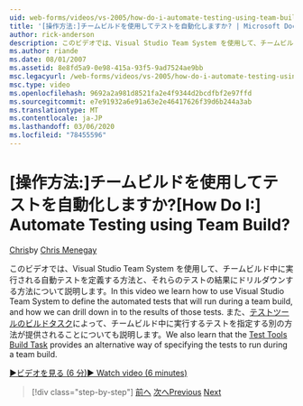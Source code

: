 ```yaml
---
uid: web-forms/videos/vs-2005/how-do-i-automate-testing-using-team-build
title: '[操作方法:]チームビルドを使用してテストを自動化しますか? | Microsoft Docs'
author: rick-anderson
description: このビデオでは、Visual Studio Team System を使用して、チームビルド中に実行される自動テストを定義する方法と、その方法について詳しく説明します。
ms.author: riande
ms.date: 08/01/2007
ms.assetid: 8e8fd5a9-0e98-415a-93f5-9ad7524ae9bb
msc.legacyurl: /web-forms/videos/vs-2005/how-do-i-automate-testing-using-team-build
msc.type: video
ms.openlocfilehash: 9692a2a981d8521fa2e4f9344d2bcdfbf2e97ffd
ms.sourcegitcommit: e7e91932a6e91a63e2e46417626f39d6b244a3ab
ms.translationtype: MT
ms.contentlocale: ja-JP
ms.lasthandoff: 03/06/2020
ms.locfileid: "78455596"
---
```

# <a name="how-do-i-automate-testing-using-team-build"></a><span data-ttu-id="b674a-104">[操作方法:]チームビルドを使用してテストを自動化しますか?</span><span class="sxs-lookup"><span data-stu-id="b674a-104">[How Do I:] Automate Testing using Team Build?</span></span>

<span data-ttu-id="b674a-105">[Chris](https://twitter.com/CMenegay)</span><span class="sxs-lookup"><span data-stu-id="b674a-105">by [Chris Menegay](https://twitter.com/CMenegay)</span></span>

<span data-ttu-id="b674a-106">このビデオでは、Visual Studio Team System を使用して、チームビルド中に実行される自動テストを定義する方法と、それらのテストの結果にドリルダウンする方法について説明します。</span><span class="sxs-lookup"><span data-stu-id="b674a-106">In this video we learn how to use Visual Studio Team System to define the automated tests that will run during a team build, and how we can drill down in to the results of those tests.</span></span> <span data-ttu-id="b674a-107">また、[テストツールのビルドタスク](https://msdn.microsoft.com/vstudio/aa718351.aspx#bttt)によって、チームビルド中に実行するテストを指定する別の方法が提供されることについても説明します。</span><span class="sxs-lookup"><span data-stu-id="b674a-107">We also learn that the [Test Tools Build Task](https://msdn.microsoft.com/vstudio/aa718351.aspx#bttt) provides an alternative way of specifying the tests to run during a team build.</span></span>

[<span data-ttu-id="b674a-108">&#9654;ビデオを見る (6 分)</span><span class="sxs-lookup"><span data-stu-id="b674a-108">&#9654; Watch video (6 minutes)</span></span>](https://channel9.msdn.com/Blogs/ASP-NET-Site-Videos/how-do-i-automate-testing-using-team-build)

> [!div class="step-by-step"]
> <span data-ttu-id="b674a-109">[前へ](how-do-i-implement-continuous-integration-with-team-foundation.md)
> [次へ](how-do-i-deploy-a-web-application-during-a-team-build.md)</span><span class="sxs-lookup"><span data-stu-id="b674a-109">[Previous](how-do-i-implement-continuous-integration-with-team-foundation.md)
[Next](how-do-i-deploy-a-web-application-during-a-team-build.md)</span></span>
